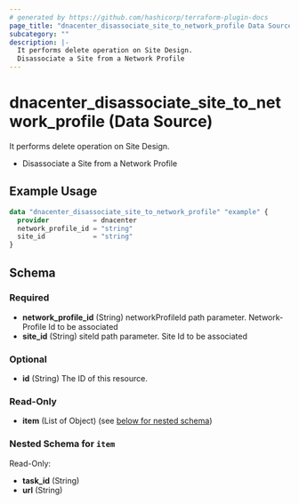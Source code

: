 ```yaml
---
# generated by https://github.com/hashicorp/terraform-plugin-docs
page_title: "dnacenter_disassociate_site_to_network_profile Data Source - terraform-provider-dnacenter"
subcategory: ""
description: |-
  It performs delete operation on Site Design.
  Disassociate a Site from a Network Profile
---
```


# dnacenter_disassociate_site_to_network_profile (Data Source)

It performs delete operation on Site Design.

- Disassociate a Site from a Network Profile

## Example Usage

```terraform
data "dnacenter_disassociate_site_to_network_profile" "example" {
  provider           = dnacenter
  network_profile_id = "string"
  site_id            = "string"
}
```

<!-- schema generated by tfplugindocs -->
## Schema

### Required

- **network_profile_id** (String) networkProfileId path parameter. Network-Profile Id to be associated
- **site_id** (String) siteId path parameter. Site Id to be associated

### Optional

- **id** (String) The ID of this resource.

### Read-Only

- **item** (List of Object) (see [below for nested schema](#nestedatt--item))

<a id="nestedatt--item"></a>
### Nested Schema for `item`

Read-Only:

- **task_id** (String)
- **url** (String)



